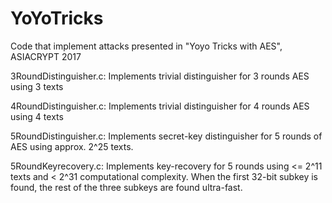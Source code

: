 # YoYoTricks
Code that implement attacks presented in "Yoyo Tricks with AES", ASIACRYPT 2017

3RoundDistinguisher.c:
Implements trivial distinguisher for 3 rounds AES using 3 texts

4RoundDistinguisher.c:
Implements trivial distinguisher for 4 rounds AES using 4 texts

5RoundDistinguisher.c:
Implements secret-key distinguisher for 5 rounds of AES using approx. 2^25 texts. 


5RoundKeyrecovery.c:
Implements key-recovery for 5 rounds using <= 2^11 texts and < 2^31 computational complexity. When the first 32-bit subkey is found, the rest of the three subkeys are found ultra-fast. 

